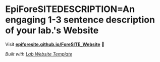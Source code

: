
# EpiForeSITEDESCRIPTION=An engaging 1-3 sentence description of your lab.'s Website

Visit **[epiforesite.github.io/ForeSITE_Website](https://epiforesite.github.io/ForeSITE_Website)** 🚀

_Built with [Lab Website Template](https://greene-lab.gitbook.io/lab-website-template-docs)_
